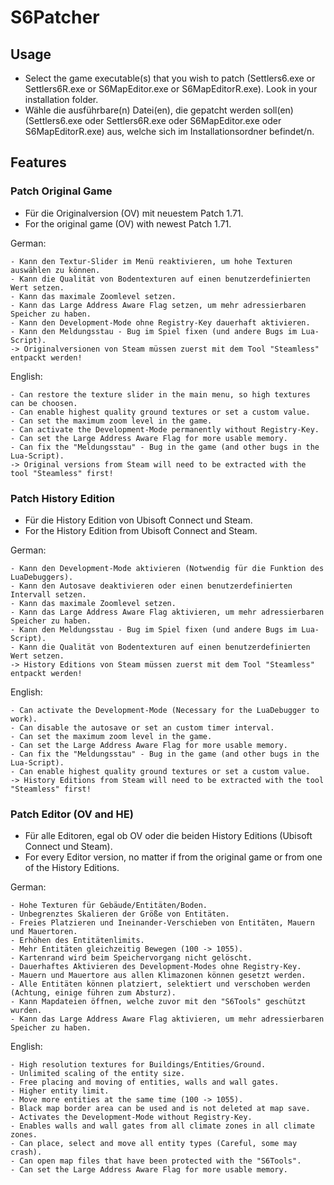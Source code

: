 # S6Patcher
## Usage
- Select the game executable(s) that you wish to patch (Settlers6.exe or Settlers6R.exe or S6MapEditor.exe or S6MapEditorR.exe). Look in your installation folder.
- Wähle die ausführbare(n) Datei(en), die gepatcht werden soll(en) (Settlers6.exe oder Settlers6R.exe oder S6MapEditor.exe oder S6MapEditorR.exe) aus, welche sich im Installationsordner befindet/n.
  
## Features

### Patch Original Game
- Für die Originalversion (OV) mit neuestem Patch 1.71.
- For the original game (OV) with newest Patch 1.71.

German:
```
- Kann den Textur-Slider im Menü reaktivieren, um hohe Texturen auswählen zu können.
- Kann die Qualität von Bodentexturen auf einen benutzerdefinierten Wert setzen.
- Kann das maximale Zoomlevel setzen.
- Kann das Large Address Aware Flag setzen, um mehr adressierbaren Speicher zu haben.
- Kann den Development-Mode ohne Registry-Key dauerhaft aktivieren.
- Kann den Meldungsstau - Bug im Spiel fixen (und andere Bugs im Lua-Script).
-> Originalversionen von Steam müssen zuerst mit dem Tool "Steamless" entpackt werden!
```
English:
```
- Can restore the texture slider in the main menu, so high textures can be choosen.
- Can enable highest quality ground textures or set a custom value.
- Can set the maximum zoom level in the game.
- Can activate the Development-Mode permanently without Registry-Key.
- Can set the Large Address Aware Flag for more usable memory.
- Can fix the "Meldungsstau" - Bug in the game (and other bugs in the Lua-Script).
-> Original versions from Steam will need to be extracted with the tool "Steamless" first!
```
### Patch History Edition
- Für die History Edition von Ubisoft Connect und Steam.
- For the History Edition from Ubisoft Connect and Steam.

German:
```
- Kann den Development-Mode aktivieren (Notwendig für die Funktion des LuaDebuggers).
- Kann den Autosave deaktivieren oder einen benutzerdefinierten Intervall setzen.
- Kann das maximale Zoomlevel setzen.
- Kann das Large Address Aware Flag aktivieren, um mehr adressierbaren Speicher zu haben.
- Kann den Meldungsstau - Bug im Spiel fixen (und andere Bugs im Lua-Script).
- Kann die Qualität von Bodentexturen auf einen benutzerdefinierten Wert setzen.
-> History Editions von Steam müssen zuerst mit dem Tool "Steamless" entpackt werden!
```
English:
```
- Can activate the Development-Mode (Necessary for the LuaDebugger to work).
- Can disable the autosave or set an custom timer interval.
- Can set the maximum zoom level in the game.
- Can set the Large Address Aware Flag for more usable memory.
- Can fix the "Meldungsstau" - Bug in the game (and other bugs in the Lua-Script).
- Can enable highest quality ground textures or set a custom value.
-> History Editions from Steam will need to be extracted with the tool "Steamless" first!
```
### Patch Editor (OV and HE)
- Für alle Editoren, egal ob OV oder die beiden History Editions (Ubisoft Connect und Steam).
- For every Editor version, no matter if from the original game or from one of the History Editions.

German:
```
- Hohe Texturen für Gebäude/Entitäten/Boden.
- Unbegrenztes Skalieren der Größe von Entitäten.
- Freies Platzieren und Ineinander-Verschieben von Entitäten, Mauern und Mauertoren.
- Erhöhen des Entitätenlimits.
- Mehr Entitäten gleichzeitig Bewegen (100 -> 1055).
- Kartenrand wird beim Speichervorgang nicht gelöscht.
- Dauerhaftes Aktivieren des Development-Modes ohne Registry-Key.
- Mauern und Mauertore aus allen Klimazonen können gesetzt werden.
- Alle Entitäten können platziert, selektiert und verschoben werden (Achtung, einige führen zum Absturz).
- Kann Mapdateien öffnen, welche zuvor mit den "S6Tools" geschützt wurden.
- Kann das Large Address Aware Flag aktivieren, um mehr adressierbaren Speicher zu haben.
```
English:
```
- High resolution textures for Buildings/Entities/Ground.
- Unlimited scaling of the entity size.
- Free placing and moving of entities, walls and wall gates.
- Higher entity limit.
- Move more entities at the same time (100 -> 1055).
- Black map border area can be used and is not deleted at map save.
- Activates the Development-Mode without Registry-Key.
- Enables walls and wall gates from all climate zones in all climate zones.
- Can place, select and move all entity types (Careful, some may crash).
- Can open map files that have been protected with the "S6Tools".
- Can set the Large Address Aware Flag for more usable memory.
```

